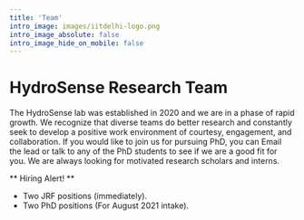 ```yaml
---
title: 'Team'
intro_image: images/iitdelhi-logo.png
intro_image_absolute: false
intro_image_hide_on_mobile: false
---
```


# HydroSense Research Team

The HydroSense lab was established in 2020 and we are in a phase of rapid growth. We recognize that diverse teams do better research and constantly seek to develop a positive work environment of courtesy, engagement, and collaboration. If you would like to join us for pursuing PhD, you can Email the lead or talk to any of the PhD students to see if we are a good fit for you. We are always looking for motivated research scholars and interns.

** Hiring Alert! **

* Two JRF positions (immediately).
* Two PhD positions (For August 2021 intake).
